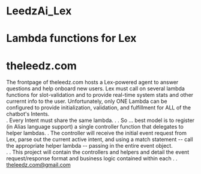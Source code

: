 # LeedzAi_Lex
# Lambda functions for Lex
# theleedz.com

The frontpage of theleedz.com hosts a Lex-powered agent to answer questions and help onboard new users.
Lex must call on several lambda functions for slot-validation and to provide real-time system stats and other currernt info to the user.
Unfortunately, only ONE Lambda can be configured to provide initialization, validation, and fulfillment for ALL of the chatbot's Intents.  
.
Every Intent must share the same lambda.
.
.
So ... best model is to register (in Alias language support) a single controller function that delegates to helper lambdas.
.
The controller will receive the initial event request from Lex, parse out the current active intent, and using a match statement -- 
call the appropriate helper lambda -- passing in the entire event object.  
.
.
This project will contain the controllers and helpers and detail the event request/response format and business logic contained within each
.
.
theleedz.com@gmail.com
